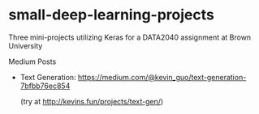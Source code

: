 # small-deep-learning-projects
Three mini-projects utilizing Keras for a DATA2040 assignment at Brown University

Medium Posts
- Text Generation: https://medium.com/@kevin_guo/text-generation-7bfbb76ec854

   (try at http://kevins.fun/projects/text-gen/)

